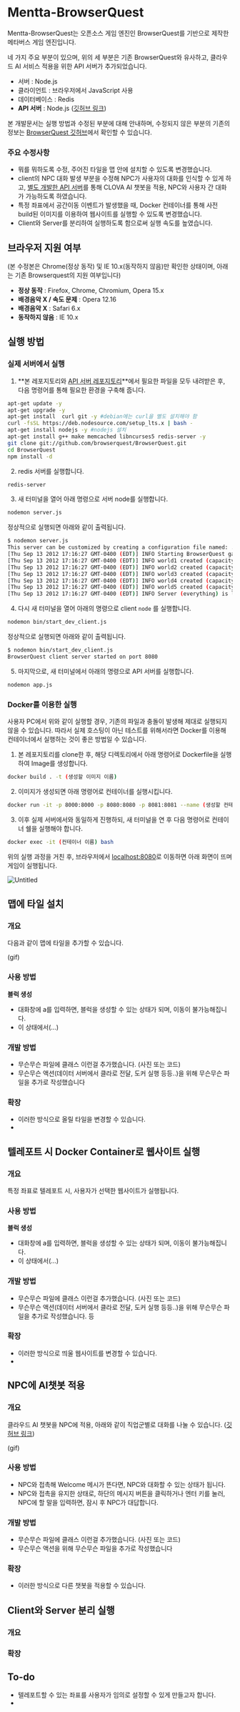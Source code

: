 # Mentta-BrowserQuest

Mentta-BrowserQuest는 오픈소스 게임 엔진인 BrowserQuest를 기반으로 제작한 메타버스 게임 엔진입니다.

네 가지 주요 부분이 있으며, 위의 세 부분은 기존 BrowserQuest와 유사하고, 클라우드 AI 서비스 적용을 위한 API 서버가 추가되었습니다.

- 서버 : Node.js
- 클라이언트 : 브라우저에서 JavaScript 사용
- 데이터베이스 : Redis
- **API 서버** : Node.js ([깃허브 링크](https://github.com/SangheonYi/mentta_express.git))

본 개발문서는 실행 방법과 수정된 부분에 대해 안내하며, 수정되지 않은 부분의 기존의 정보는 [BrowserQuest 깃허브](https://github.com/browserquest/BrowserQuest.git)에서 확인할 수 있습니다.

### 주요 수정사항

- 뭐를 뭐하도록 수정, 주어진 타일을 맵 안에 설치할 수 있도록 변경했습니다.
- client의 NPC 대화 발생 부분을 수정해 NPC가 사용자의 대화를 인식할 수 있게 하고, [별도 개발한 API 서버](https://github.com/SangheonYi/mentta_express.git)를 통해 CLOVA AI 챗봇을 적용, NPC와 사용자 간 대화가 가능하도록 하였습니다.
- 특정 좌표에서 공간이동 이벤트가 발생했을 때, Docker 컨테이너를 통해 사전 build된 이미지를 이용하여 웹사이트를 실행할 수 있도록 변경했습니다.
- Client와 Server를 분리하여 실행하도록 함으로써 실행 속도를 높였습니다.

## 브라우저 지원 여부

(본 수정본은 Chrome(정상 동작) 및 IE 10.x(동작하지 않음)만 확인한 상태이며, 아래는 기존 Browserquest의 지원 여부입니다)

- **정상 동작** : Firefox, Chrome, Chromium, Opera 15.x
- **배경음악 X / 속도 문제** : Opera 12.16
- **배경음악 X** : Safari 6.x
- **동작하지 않음** : IE 10.x

## 실행 방법

### 실제 서버에서 실행

1. **본 레포지토리와 [API 서버 레포지토리](https://github.com/SangheonYi/mentta_express.git)**에서 필요한 파일을 모두 내려받은 후, 다음 명령어를 통해 필요한 환경을 구축해 줍니다.

```bash
apt-get update -y
apt-get upgrade -y
apt-get install  curl git -y #debian에는 curl을 별도 설치해야 함
curl -fsSL https://deb.nodesource.com/setup_lts.x | bash -
apt-get install nodejs -y #nodejs 설치
apt-get install g++ make memcached libncurses5 redis-server -y 
git clone git://github.com/browserquest/BrowserQuest.git
cd BrowserQuest
npm install -d
```

2. redis 서버를 실행합니다.

```bash
redis-server
```

3. 새 터미널을 열어 아래 명령으로 서버 node를 실행합니다.

```bash
nodemon server.js
```

정상적으로 실행되면 아래와 같이 출력됩니다.

```bash
$ nodemon server.js
This server can be customized by creating a configuration file named: ./server/config_local.json
[Thu Sep 13 2012 17:16:27 GMT-0400 (EDT)] INFO Starting BrowserQuest game server...
[Thu Sep 13 2012 17:16:27 GMT-0400 (EDT)] INFO world1 created (capacity: 200 players).
[Thu Sep 13 2012 17:16:27 GMT-0400 (EDT)] INFO world2 created (capacity: 200 players).
[Thu Sep 13 2012 17:16:27 GMT-0400 (EDT)] INFO world3 created (capacity: 200 players).
[Thu Sep 13 2012 17:16:27 GMT-0400 (EDT)] INFO world4 created (capacity: 200 players).
[Thu Sep 13 2012 17:16:27 GMT-0400 (EDT)] INFO world5 created (capacity: 200 players).
[Thu Sep 13 2012 17:16:27 GMT-0400 (EDT)] INFO Server (everything) is listening on port 8000
```

4. 다시 새 터미널을 열어 아래의 명령으로 client `node` 를 실행합니다.

```bash
nodemon bin/start_dev_client.js
```

정상적으로 실행되면 아래와 같이 출력됩니다.

```bash
$ nodemon bin/start_dev_client.js
BrowserQuest client server started on port 8080
```

5. 마지막으로, 새 터미널에서 아래의 명령으로 API 서버를 실행합니다.

```bash
nodemon app.js
```

### Docker를 이용한 실행

사용자 PC에서 위와 같이 실행할 경우, 기존의 파일과 충돌이 발생해 제대로 실행되지 않을 수 있습니다. 따라서 실제 호스팅이 아닌 테스트를 위해서라면 Docker를 이용해 컨테이너에서 실행하는 것이 좋은 방법일 수 있습니다.

1. 본 레포지토리를 clone한 후, 해당 디렉토리에서 아래 명령어로 Dockerfile을 실행하여 Image를 생성합니다.

```bash
docker build . -t (생성할 이미지 이름)
```

2. 이미지가 생성되면 아래 명령어로 컨테이너를 실행시킵니다.

```bash
docker run -it -p 8000:8000 -p 8080:8080 -p 8081:8081 --name (생성할 컨테이너 이름) (사용할 이미지 이름)
```

3. 이후 실제 서버에서와 동일하게 진행하되, 새 터미널을 연 후 다음 명령어로 컨테이너 쉘을 실행해야 합니다.

```bash
docker exec -it (컨테이너 이름) bash
```

위의 실행 과정을 거친 후, 브라우저에서 [localhost:8080](http://localhost:8080)로 이동하면 아래 화면이 뜨며 게임이 실행됩니다.

![Untitled](https://s3-us-west-2.amazonaws.com/secure.notion-static.com/00077f35-279a-4412-8a0d-5711d7c8a3cc/Untitled.png)

## 맵에 타일 설치

### 개요

다음과 같이 맵에 타일을 추가할 수 있습니다.

(gif)

### 사용 방법

**블럭 생성**

- 대화창에 a를 입력하면, 블럭을 생성할 수 있는 상태가 되며, 이동이 불가능해집니다.
- 이 상태에서(...)

### 개발 방법

- 무슨무슨 파일에 클래스 이런걸 추가했습니다. (사진 또는 코드)
- 무슨무슨 액션(데이터 서버에서 클라로 전달, 도커 실행 등등..)을 위해 무슨무슨 파일을 추가로 작성했습니다

### 확장

- 이러한 방식으로 올릴 타일을 변경할 수 있습니다.
- 

## 텔레포트 시 Docker Container로 웹사이트 실행

### 개요

특정 좌표로 텔레포트 시, 사용자가 선택한 웹사이트가 실행됩니다.

### 사용 방법

**블럭 생성**

- 대화창에 a를 입력하면, 블럭을 생성할 수 있는 상태가 되며, 이동이 불가능해집니다.
- 이 상태에서(...)

### 개발 방법

- 무슨무슨 파일에 클래스 이런걸 추가했습니다. (사진 또는 코드)
- 무슨무슨 액션(데이터 서버에서 클라로 전달, 도커 실행 등등..)을 위해 무슨무슨 파일을 추가로 작성했습니다. 등

### 확장

- 이러한 방식으로 띄울 웹사이트를 변경할 수 있습니다.
- 

## NPC에 AI챗봇 적용

### 개요

클라우드 AI 챗봇을 NPC에 적용, 아래와 같이 직업군별로 대화를 나눌 수 있습니다. ([깃허브 링크](https://github.com/SangheonYi/mentta_express.git))

(gif) 

### 사용 방법

- NPC와 접촉해 Welcome 메시가 뜬다면, NPC와 대화할 수 있는 상태가 됩니다.
- NPC와 접촉을 유지한 상태로, 하단의 메시지 버튼을 클릭하거나 엔터 키를 눌러, NPC에 할 말을 입력하면, 잠시 후 NPC가 대답합니다.

### 개발 방법

- 무슨무슨 파일에 클래스 이런걸 추가했습니다. (사진 또는 코드)
- 무슨무슨 액션을 위해 무슨무슨 파일을 추가로 작성했습니다

### 확장

- 이러한 방식으로 다른 챗봇을 적용할 수 있습니다.

## Client와 Server 분리 실행

### 개요

### 확장

## To-do

- 텔레포트할 수 있는 좌표를 사용자가 임의로 설정할 수 있게 만들고자 합니다.
-

